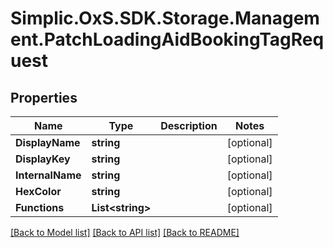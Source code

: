 # Simplic.OxS.SDK.Storage.Management.PatchLoadingAidBookingTagRequest

## Properties

Name | Type | Description | Notes
------------ | ------------- | ------------- | -------------
**DisplayName** | **string** |  | [optional] 
**DisplayKey** | **string** |  | [optional] 
**InternalName** | **string** |  | [optional] 
**HexColor** | **string** |  | [optional] 
**Functions** | **List&lt;string&gt;** |  | [optional] 

[[Back to Model list]](../README.md#documentation-for-models) [[Back to API list]](../README.md#documentation-for-api-endpoints) [[Back to README]](../README.md)

